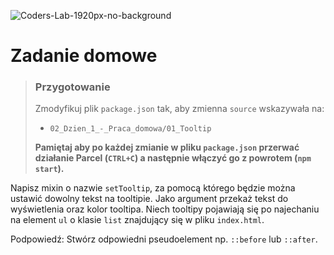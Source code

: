 ![Coders-Lab-1920px-no-background](https://user-images.githubusercontent.com/30623667/104709394-2cabee80-571f-11eb-9518-ea6a794e558e.png)


# Zadanie domowe

> ### Przygotowanie
> Zmodyfikuj plik `package.json` tak, aby zmienna `source` wskazywała na:
> -  `02_Dzien_1_-_Praca_domowa/01_Tooltip`
>
> **Pamiętaj aby po każdej zmianie w pliku `package.json` przerwać działanie Parcel (`CTRL+C`) a następnie włączyć go z powrotem (`npm start`).**

Napisz mixin o nazwie `setTooltip`, za pomocą którego będzie można ustawić dowolny tekst na tooltipie. Jako argument przekaż tekst do wyświetlenia oraz kolor tooltipa. Niech tooltipy pojawiają się po najechaniu na element `ul` o klasie `list` znajdujący się w pliku `index.html`.

Podpowiedź: Stwórz odpowiedni pseudoelement np. `::before` lub `::after`.
